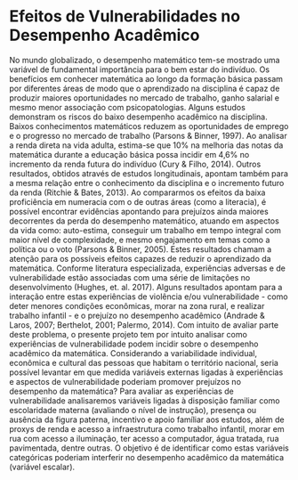 # Efeitos de Vulnerabilidades no Desempenho Acadêmico

No mundo globalizado, o desempenho matemático tem-se mostrado uma variável de
fundamental importância para o bem estar do indivíduo. Os benefícios em conhecer
matemática ao longo da formação básica passam por diferentes áreas de modo que o
aprendizado na disciplina é capaz de produzir maiores oportunidades no mercado de
trabalho, ganho salarial e mesmo menor associação com psicopatologias.
Alguns estudos demonstram os riscos do baixo desempenho acadêmico na disciplina.
Baixos conhecimentos matemáticos reduzem as oportunidades de emprego e o progresso
no mercado de trabalho (Parsons & Binner, 1997). Ao analisar a renda direta na vida adulta,
estima-se que 10% na melhoria das notas da matemática durante a educação básica possa
incidir em 4,6% no incremento da renda futura do indivíduo (Cury & Filho, 2014). Outros
resultados, obtidos através de estudos longitudinais, apontam também para a mesma
relação entre o conhecimento da disciplina e o incremento futuro da renda (Ritchie & Bates,
2013). Ao compararmos os efeitos da baixa proficiência em numeracia com o de outras
áreas (como a literacia), é possível encontrar evidências apontando para prejuízos ainda
maiores decorrentes da perda do desempenho matemático, atuando em aspectos da vida
como: auto-estima, conseguir um trabalho em tempo integral com maior nível de
complexidade, e mesmo engajamento em temas como a política ou o voto (Parsons &
Binner, 2005).
Estes resultados chamam a atenção para os possíveis efeitos capazes de reduzir o
aprendizado da matemática. Conforme literatura especializada, experiências adversas e de
vulnerabilidade estão associadas com uma série de limitações no desenvolvimento
(Hughes, et. al. 2017). Alguns resultados apontam para a interação entre estas experiências
de violência e/ou vulnerabilidade - como deter menores condições econômicas, morar na
zona rural, e realizar trabalho infantil - e o prejuízo no desempenho acadêmico (Andrade &
Laros, 2007; Berthelot, 2001; Palermo, 2014).
Com intuito de avaliar parte deste problema, o presente projeto tem por intuito analisar
como experiências de vulnerabilidade podem incidir sobre o desempenho acadêmico da
matemática. Considerando a variabilidade individual, econômica e cultural das pessoas que
habitam o território nacional, seria possível levantar em que medida variáveis externas
ligadas à experiências e aspectos de vulnerabilidade poderiam promover prejuízos no
desempenho da matemática?
Para avaliar as experiências de vulnerabilidade analisaremos variáveis ligadas à disposição
familiar como escolaridade materna (avaliando o nível de instrução), presença ou ausência
da figura paterna, incentivo e apoio famíliar aos estudos, além de proxys de renda e acesso
a infraestrutura como trabalho infantil, morar em rua com acesso a iluminação, ter acesso a
computador, água tratada, rua pavimentada, dentre outras.
O objetivo é de identificar como estas variáveis categóricas poderiam interferir no
desempenho acadêmico da matemática (variável escalar).
